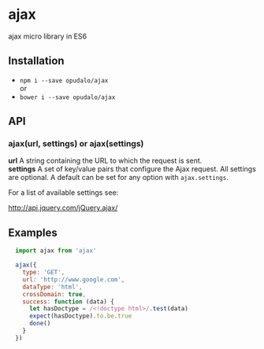 # ajax

ajax micro library in ES6

## Installation

- `npm i --save opudalo/ajax`  
or  
- `bower i --save opudalo/ajax`

## API

### ajax(url, settings) or ajax(settings)

**url** A string containing the URL to which the request is sent.  
**settings** A set of key/value pairs that configure the Ajax request. All settings are optional. A default can be set for any option with `ajax.settings`.

For a list of available settings see:

http://api.jquery.com/jQuery.ajax/

## Examples

```js
  import ajax from 'ajax'

  ajax({
    type: 'GET',
    url: 'http://www.google.com',
    dataType: 'html',
    crossDomain: true,
    success: function (data) {
      let hasDoctype = /<!doctype html>/.test(data)
      expect(hasDoctype).to.be.true
      done()
    }
  })

```

